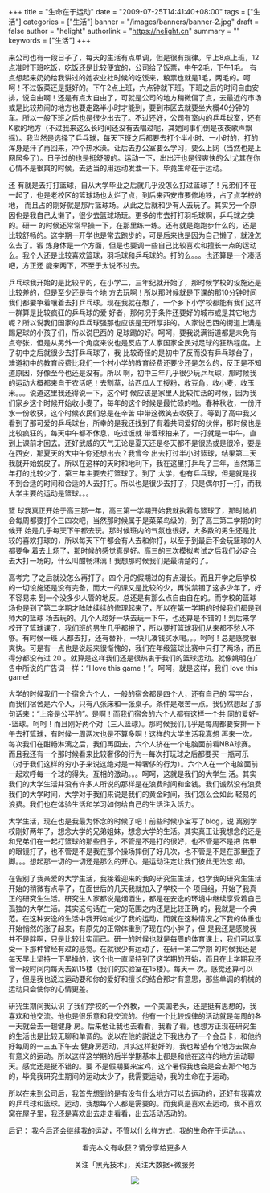 +++
title = "生命在于运动"
date = "2009-07-25T14:41:40+08:00"
tags = ["生活"]
categories = ["生活"]
banner = "/images/banners/banner-2.jpg"
draft = false
author = "helight"
authorlink = "https://helight.cn"
summary = ""
keywords = ["生活"]
+++

来公司也有一段日子了，每天的生活有点单调，但是很有规律。早上8点上班，12点准时下班吃饭，吃饭还是比较便宜的，公司给了饭票，中午2毛，下午1毛。 有点想起来奶奶给我讲过的她农业社时候的吃饭来，粮票也就是1毛，两毛的。呵呵！不过饭菜还是挺好的。下午2点上班，六点钟就下班。下班之后的时间自由安 排，说自由啊！还是有点太自由了，可就是公司的地方稍微偏了点，去最近的市场或是比较热闹的地方也要走路半小时才能到，要到市区去就要坐大概40分钟的 车。所以一般下班之后也是很少出去了。不过还好，公司有室内的乒乓球室，还有K歌的地方（不过我来这么长时间还没有去唱过呢，其她同事们倒是夜夜歌声飘 摇）。我当然是选择了乒乓球，每天下班之后都要去打个半小时、一小时的，打的浑身是汗了再回来，冲个热水澡。让后去办公室要么学习，要么上网（当然也是上 网居多了）。日子过的也是挺舒服的。运动一下，出出汗也是很爽快的么!尤其在你心情不是很爽的时候，去适当的用运动发泄一下。毕竟生命在于运动。
<!--more-->
还 有就是去打打篮球，自从大学毕业之后就几乎没怎么打过篮球了！兄弟们不在一起了，也是老校区的篮球场也太烂了点，到后来西安市要修地铁，占了点学校的地， 而且占的刚好就是那片篮球场。从此之后就和少有人去玩了。其实另一个原因也是我自己太懒了，很少去篮球场玩。更多的市去打打羽毛球啊，乒乓球之类的。研一 的时候还常常早操一下，在那里练一练。还有就是跑跑步什么的，还是比较舒畅的。这学期一开学也是常去跑步的，可是后来也是因为自己懒了，就没怎么去了。锻 炼身体是一个方面，但是也要调一些自己比较喜欢和擅长一点的运动么。我个人还是比较喜欢篮球，羽毛球和乒乓球的。打的么。。。也还算是一个凑活吧，方正还 能来两下，不至于太说不过去。

乒乓球我开始的是比较早的，在小学二，三年纪就开始了，那时候学校的设施还是比较差的，但是至少还是有个地 方去玩啊！所以那时候就是下课的那10分钟时间我们都要争着嚷着去打乒乓球。现在我就在想了，一个乡下小学校都能有我们这样一群算是比较疯狂的乒乓球的爱 好者，那何况于条件还要好的城市或是其它地方呢？所以说我们国家的乒乓球强那也应该是无所厚非的。人家说巴西的街道上满是踢足球的小孩子们，所以说巴西的 足球踢的好。呵呵，要我说满街道都是未免有点夸张，但是从另外一个角度来说也是反应了人家国家全民对足球的狂热程度。上了初中之后就很少去打乒乓球了，我 比较奇怪的是初中了反而没有乒乓球台了，难道初中的教育经费比我们一个村小学的教育经费还要少还是怎么的，反正是不知道原因，好像至今也还是没有。所以 啊，初中三年几乎很少玩乒乓球，那时候我的运动大概都来自于农活吧！去割草，给西瓜人工授粉，收豆角，收小麦，收玉米。。。说道这里我还得说一下，这个时 候应该是家里人比较忙活的时候，因为我们家乡这个时候开始收小麦了，每年的这个时候是最忙碌的啦。春种秋收，一份汗水一份收获，这个时候农民们总是在辛苦 中带这微笑去收获了。等到了高中我又看到了那可爱的乒乓球台，所幸的是我还找到了有着共同爱好的伙伴，那时候也是比较疯狂的，每天中午都不休息，吃过饭就 带着球拍来了，一打就是一中午，直到上课前才回去。还好武威的天气无论是夏天还是冬天都不是很热或是很冷，要是在西安，那夏天的大中午你还想出去？我曾今 出去打过半小时篮球，结果第二天我就开始蜕皮了。所以在这样的天时和地利下，我在这里打乒乓了三年，当然第三年打的比较少了，第三年主要去打篮球了。到了 大学，也有乒乓球，但是就是找不到合适的时间和合适的人去打打。所以也是很少去打了，只是偶尔打一打，而我大学主要的运动是篮球。。。

篮 球我真正开始于高三那一年，高三第一学期开始我就执着与篮球了，那时候机会每周都要打个三四次吧，当然那时候属于是菜菜鸟级的，到了高三第二学期的时候开 始是几乎每天下午都去玩。那时候班内的气氛也很好，大多数的男生还是比较的喜欢打球的，所以每天下午都会有人去和你打，以至于到最后不会玩篮球的人都要争 着去上场了，那时候的感觉真是好。高三的三次模拟考试之后我们必定会去大打一场的，什么叫酣畅淋漓！我想那时候我们是最清楚的了。

高考完 了之后就没怎么再打了。四个月的假期过的有点漫长。而且开学之后学校的一切设施还是没有完备，而大一的课又是比较的少，再说禁锢了这多少年了，好不容易来 到一个没多少人管的地反。总还是有那么点自由自在的。而学校的篮球场也是到了第二学期才陆陆续续的修理起来了，所以在第一学期的时候我们都是到师大的篮球 场去玩的。几个人越好一块去玩一下午，也还算是不错的！到后来学校开了篮球课了，我们班的男生几乎都报了，所以要打篮球我们从来都不愁人不够。有时候一班 人都去打，还有替补，一块儿凑钱买水喝。。。呵呵！总是感觉很爽快。可是有一点也是说起来很惭愧的，我们在年级篮球比赛中只打了两场，而且得分都没有过 20 。就算是这样我们还是很热衷于我们的篮球运动。就像姚明在广告中所说的广告词一样：“I love this game！”。呵呵，就是这样，我们 love this game!

大学的时候我们一个宿舍六个人，一般的宿舍都是四个人，还有自己的 写字台，而我们宿舍是六个人，只有八张床和一张桌子。条件是艰苦一点。我仍然想起了那句话来：“上帝是公平的”。是啊！而我们宿舍的六个人都有这样一个共 同的爱好--篮球。呵呵！而且刚好两个对（三人篮球）。那时候我们几乎是每周都要安排一下午去打篮球，有时候一周两次也是不算多啊！这样的大学生活我真想 再来一次。每次我们在酣畅淋漓之后，我们再回去，六个人挤在一个电脑面前看NBA球赛。而且我还有一个那时候看来比较奢侈的行为--每次打玩球之后都要买 一瓶可乐（对于我们这样的穷小子来说这绝对是一种奢侈的行为）。六个人在一个电脑面前一起欢呼每一个球的得失。互相的激动。。。呵呵，这就是我们的大学生 活。其实我们的大学生活并没有许多人所说的那样是在浪费时间和金钱。我们诚然没有浪费我们的大学时间，大学对于我们来说是我们的黄金时间，我们怎么会如此 轻易的浪费。我们也在体验生活和学习如何给自己的生活注入活力。

大学生活，现在也是我最为怀念的时候了吧！前些时候小宝写了blog，说 离别学校刚好两年了，想念大学的兄弟姐妹，想念大学的生活。其实真正让我想念的还是和兄弟们在一起打篮球的那些日子，不管是不是打的很好，也不管是不是把 伟甲的眼镜打了，也不管是不是我在那个操场摔倒了好几次，也不管是不是在那里歪了脚。。。想起那一切的一切还是那么的开心。是运动注定让我们彼此无法忘 却。

在告别了我亲爱的大学生活，我接着迎来的我的研究生生活，也学我的研究生生活开始的稍微有点早了，在面世后的几天我就加入了学校一个 项目组，开始了我真正的研究生生活。研究生人家都说是烟酒生，都是在安逸的环境中继续享受着自己孤独的大学生活。其实这句话在一定的范围之内还是比较正确 的，我就是一个典范。在这种安逸的生活中我开始减少了我的运动，而就在这种情况之下我的体重也开始悄然的涨了起来，有原先的正常体重到了现在的小胖子，但 是我还是感觉我并不是胖啊，只是比较壮实而已。研一的时候也就是每周的体育课上，我们可以享受一下那种曾经有过的感觉。在就很少有运动了，在研一第二学期 的时候我还是每天早上坚持一下早操的，这个也一直坚持到了这学期的开始，而且在上学期我还曾一段时间内每天去趴15楼（我们的实验室在15楼）。每天一 次。感觉还算可以了，但是我也说过运动要和你的爱好和擅长的结合那才有意思，那些单调的机械的运动只会使你的心情更差。

研究生期间我认识 了我们学校的一个外教，一个美国老头，还是挺有思想的，我喜欢和他交流。他也是很乐意和我交流的。他有一个比较规律的活动就是每周的各一天就会去一趟健身 房。后来他让我也去看看，我看了看，也想方正现在研究生的生活也是比较无聊和单调的。说以在他的説说之下我也办了一个会员卡，和他约好每周的一三五下午去 健身房运动，其实这样挺好的，我也希望有个地方去做点有意义的运动。所以这样这学期的后半学期基本上都是和他在这样的地方运动聊天。感觉还是挺不错的。要 不是假期要来宝鸡，这个暑假我也会是会去那个地方的，毕竟我研究生期间的运动太少了，我需要运动，我的生命在于运动。

所以在来到公司后，我首先想到的是有没有什么地方可以去运动的，还好有我喜欢的乒乓球和篮球。运动，我想每个人都是需要的。而我真是喜欢去运动，我不喜欢窝在屋子里，我还是喜欢出去走走看看，出去活动活动的。

后记：
我今后还会继续我的运动，不管以什么样方式，我的生命在于运动。。。

<center>
看完本文有收获？请分享给更多人<br>

关注「黑光技术」，关注大数据+微服务<br>

![](/images/qrcode_helight_tech.jpg)
</center>
